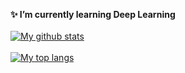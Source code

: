 **✨ I’m currently learning Deep Learning**
<br>
<br>
[![My github stats](https://github-readme-stats.vercel.app/api?username=boredvoideater&count_private=true&show_icons=true&theme=great-gatsby&hide_rank=false&border_color=2,2,2)](https://github.com/anuraghazra/github-readme-stats)
<br>
<br>
[![My top langs](https://github-readme-stats.vercel.app/api/top-langs/?username=boredvoideater&layout=compact&theme=great-gatsby)](https://github.com/anuraghazra/github-readme-stats)
